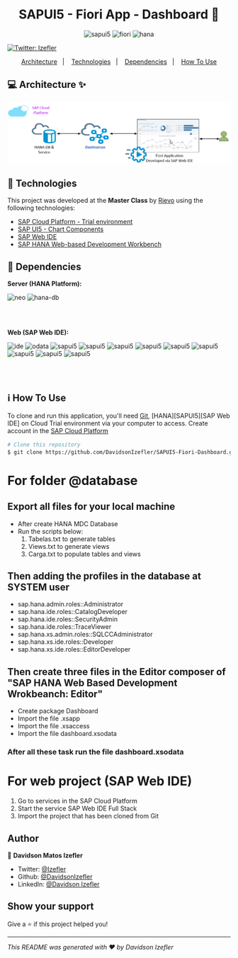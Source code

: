 <h1 align="center">SAPUI5 - Fiori App - Dashboard 👋</h1>

<p align="center">
    <img alt="sapui5" src="https://img.shields.io/badge/Fiori-SAPUI5-brightgreen" />
    <img alt="fiori" src="https://img.shields.io/badge/SAP-HANA-brightgreen" />
    <img alt="hana" src="https://img.shields.io/badge/onCloud-NEO-brightgreen" />
</p>

<p>
  <a href="https://twitter.com/Izefler" target="_blank">
    <img alt="Twitter: Izefler" src="https://img.shields.io/twitter/follow/Izefler.svg?style=social" />
  </a>
</p>

<p align="center">
  <a href="#computer-architecture">Architecture</a>&nbsp;&nbsp;&nbsp;|&nbsp;&nbsp;&nbsp;
  <a href="#wrench-technologies">Technologies</a>&nbsp;&nbsp;&nbsp;|&nbsp;&nbsp;&nbsp;
  <a href="#bookmark_tabs-dependencies">Dependencies</a>&nbsp;&nbsp;&nbsp;|&nbsp;&nbsp;&nbsp;
  <a href="#information_source-how-to-use">How To Use</a>
</p>

## :computer: Architecture ✨ 
![](https://github.com/DavidsonIzefler/SAPUI5-Fiori-Dashboard/blob/master/images_README/app-arc.png)

## :wrench: Technologies

This project was developed at the **Master Class** by [Rievo](https://rievo.com.br//) using the following technologies:

*  [SAP Cloud Platform - Trial environment](https://account.hana.ondemand.com/#/home/welcome)
*  [SAP UI5 - Chart Components](https://sapui5.hana.ondemand.com/)
*  [SAP Web IDE](https://developers.sap.com/topics/sap-webide.html)
*  [SAP HANA Web-based Development Workbench](https://help.sap.com/viewer/b3d0daf2a98e49ada00bf31b7ca7a42e/2.0.04/en-US/2d6b7d4aafeb4165a235f94efdde673a.html)

## :bookmark_tabs: Dependencies

**Server (HANA Platform):**

<img alt="neo" src="https://img.shields.io/badge/Cloud-NEO-brightgreen" /> <img alt="hana-db" src="https://img.shields.io/badge/HANA-DB-brightgreen" />

<br/>
<br/>

**Web (SAP Web IDE):**
  
<img alt="ide" src="https://img.shields.io/badge/IDE-SAP Web-blue" /> <img alt="odata" src="https://img.shields.io/badge/Protocol-oData-blue" /> <img alt="sapui5" src="https://img.shields.io/badge/sapui5-sap.ui.core.mvc-blue" /> <img alt="sapui5" src="https://img.shields.io/badge/sapui5-sap.m-blue" /> <img alt="sapui5" src="https://img.shields.io/badge/sapui5-sap.f-blue" />
<img alt="sapui5" src="https://img.shields.io/badge/sapui5-sap.ui.layout-blue" /> <img alt="sapui5" src="https://img.shields.io/badge/sapui5-sap.suite.ui.microchart-blue" /> <img alt="sapui5" src="https://img.shields.io/badge/sapui5-sap.suite.ui.commons-blue" /> <img alt="sapui5" src="https://img.shields.io/badge/sapui5-sap.viz.ui5.controls-blue" /> <img alt="sapui5" src="https://img.shields.io/badge/sapui5-sap.viz.ui5.data-blue" />
<img alt="sapui5" src="https://img.shields.io/badge/sapui5-sap.viz.ui5.controls.common.feeds-blue" />

<br/>
<br/>

## :information_source: How To Use

To clone and run this application, you'll need [Git](https://git-scm.com), [HANA][SAPUI5][SAP Web IDE] on Cloud Trial environment via your computer to access. 
Create account in the [SAP Cloud Platform](https://account.hana.ondemand.com/#/home/welcome)

```bash
# Clone this repository
$ git clone https://github.com/DavidsonIzefler/SAPUI5-Fiori-Dashboard.git
```
# For folder @database 
## Export all files for your local machine

 - After create HANA MDC Database
 - Run the scripts below:  
	1) Tabelas.txt to generate tables
	2) Views.txt to generate views
	3) Carga.txt to populate tables and views

## Then adding the profiles in the database at SYSTEM user
 - sap.hana.admin.roles::Administrator
 - sap.hana.ide.roles::CatalogDeveloper
 - sap.hana.ide.roles::SecurityAdmin
 - sap.hana.ide.roles::TraceViewer
 - sap.hana.xs.admin.roles::SQLCCAdministrator
 - sap.hana.xs.ide.roles::Developer
 - sap.hana.xs.ide.roles::EditorDeveloper

## Then create three files in the Editor composer of "SAP HANA Web Based Development Wrokbeanch: Editor"
 - Create package Dashboard 
 - Import the file .xsapp
 - Import the file .xsaccess 
 - Import the file dashboard.xsodata

### After all these task run the file dashboard.xsodata 

# For web project (SAP Web IDE)
  1) Go to services in the SAP Cloud Platform
  2) Start the service SAP Web IDE Full Stack
  3) Import the project that has been cloned from Git

## Author

👤 **Davidson Matos Izefler**

* Twitter: [@Izefler](https://twitter.com/Izefler)
* Github: [@DavidsonIzefler](https://github.com/DavidsonIzefler)
* LinkedIn: [@Davidson Izefler](https://linkedin.com/in/DavidsonIzefler)

## Show your support

Give a ⭐️ if this project helped you!

***
_This README was generated with ❤️ by Davidson Izefler_ 


